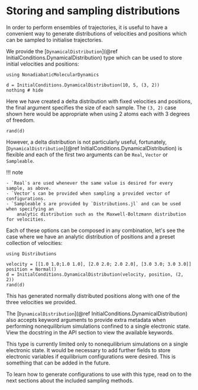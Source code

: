 # Storing and sampling distributions

In order to perform ensembles of trajectories, it is useful to have a convenient way
to generate distributions of velocities and positions which can be sampled to
initialise trajectories.

We provide the [`DynamicalDistribution`](@ref InitialConditions.DynamicalDistribution)
type which can be used to store initial velocities and positions:
```@setup distribution
using NonadiabaticMolecularDynamics
```
```@example distribution
d = InitialConditions.DynamicalDistribution(10, 5, (3, 2))
nothing # hide
``` 
Here we have created a delta distribution with fixed velocities and positions,
the final argument specifies the size of each sample.
The `(3, 2)` case shown here would be appropriate when using 2 atoms each with 3 degrees of freedom.
```@repl distribution
rand(d)
```

However, a delta distribution is not particularly useful, fortunately,
[`DynamicalDistribution`](@ref InitialConditions.DynamicalDistribution)
is flexible and each of the first two arguments can be `Real`, `Vector` or `Sampleable`.

!!! note

    - `Real`s are used whenever the same value is desired for every sample, as above.
    - `Vector`s can be provided when sampling a provided vector of configurations.
    - `Sampleable`s are provided by `Distributions.jl` and can be used when specifying an
        analytic distribution such as the Maxwell-Boltzmann distribution for velocities.

Each of these options can be composed in any combination, let's see the case where we have
an analytic distribution of positions and a preset collection of velocities:
```@example distribution
using Distributions

velocity = [[1.0 1.0;1.0 1.0], [2.0 2.0; 2.0 2.0], [3.0 3.0; 3.0 3.0]] 
position = Normal()
d = InitialConditions.DynamicalDistribution(velocity, position, (2, 2))
rand(d)
``` 
This has generated normally distributed positions along with one of the three velocities
we provided.

The [`DynamicalDistribution`](@ref InitialConditions.DynamicalDistribution) also accepts
keyword arguments to provide extra metadata when performing nonequilibrium simulations
confined to a single electronic state. View the docstring in the API section to
view the available keywords.

This type is currently limited only to nonequilibrium simulations on a single electronic state.
It would be necessary to add further fields to store electronic variables if equilibrium
configurations were desired. This is something that can be added in the future.

To learn how to generate configurations to use with this type, read on to the next sections
about the included sampling methods.

